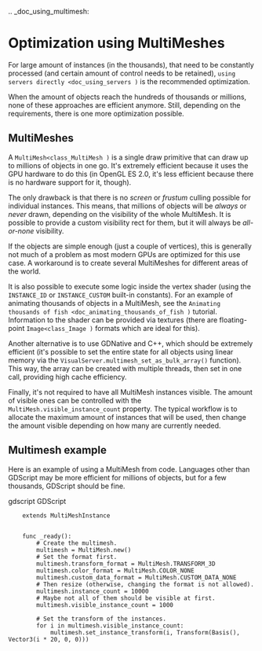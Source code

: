 .. _doc_using_multimesh:

Optimization using MultiMeshes
==============================

For large amount of instances (in the thousands), that need to be constantly processed
(and certain amount of control needs to be retained),
`using servers directly <doc_using_servers )` is the recommended optimization.

When the amount of objects reach the hundreds of thousands or millions,
none of these approaches are efficient anymore. Still, depending on the requirements, there
is one more optimization possible.

MultiMeshes
-----------

A `MultiMesh<class_MultiMesh )` is a single draw primitive that can draw up to millions
of objects in one go. It's extremely efficient because it uses the GPU hardware to do this
(in OpenGL ES 2.0, it's less efficient because there is no hardware support for it, though).

The only drawback is that there is no *screen* or *frustum* culling possible for individual instances.
This means, that millions of objects will be *always* or *never* drawn, depending on the visibility
of the whole MultiMesh. It is possible to provide a custom visibility rect for them, but it will always
be *all-or-none* visibility.

If the objects are simple enough (just a couple of vertices), this is generally not much of a problem
as most modern GPUs are optimized for this use case. A workaround is to create several MultiMeshes
for different areas of the world.

It is also possible to execute some logic inside the vertex shader (using the `INSTANCE_ID` or
`INSTANCE_CUSTOM` built-in constants). For an example of animating thousands of objects in a MultiMesh,
see the `Animating thousands of fish <doc_animating_thousands_of_fish )` tutorial. Information
to the shader can be provided via textures (there are floating-point `Image<class_Image )` formats
which are ideal for this).

Another alternative is to use GDNative and C++, which should be extremely efficient (it's possible
to set the entire state for all objects using linear memory via the
`VisualServer.multimesh_set_as_bulk_array()`
function). This way, the array can be created with multiple threads, then set in one call, providing
high cache efficiency.

Finally, it's not required to have all MultiMesh instances visible. The amount of visible ones can be
controlled with the `MultiMesh.visible_instance_count`
property. The typical workflow is to allocate the maximum amount of instances that will be used,
then change the amount visible depending on how many are currently needed.

Multimesh example
-----------------

Here is an example of using a MultiMesh from code. Languages other than GDScript may be more
efficient for millions of objects, but for a few thousands, GDScript should be fine.

gdscript GDScript

```
    extends MultiMeshInstance


    func _ready():
        # Create the multimesh.
        multimesh = MultiMesh.new()
        # Set the format first.
        multimesh.transform_format = MultiMesh.TRANSFORM_3D
        multimesh.color_format = MultiMesh.COLOR_NONE
        multimesh.custom_data_format = MultiMesh.CUSTOM_DATA_NONE
        # Then resize (otherwise, changing the format is not allowed).
        multimesh.instance_count = 10000
        # Maybe not all of them should be visible at first.
        multimesh.visible_instance_count = 1000

        # Set the transform of the instances.
        for i in multimesh.visible_instance_count:
            multimesh.set_instance_transform(i, Transform(Basis(), Vector3(i * 20, 0, 0)))
```